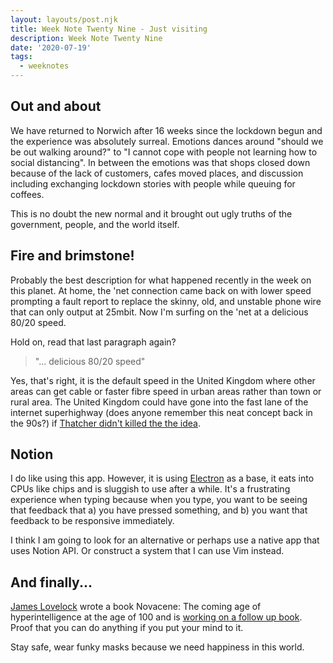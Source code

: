```yaml
---
layout: layouts/post.njk
title: Week Note Twenty Nine - Just visiting
description: Week Note Twenty Nine
date: '2020-07-19'
tags:
  - weeknotes
---
```


## Out and about

We have returned to Norwich after 16 weeks since the lockdown begun and the experience was absolutely surreal. Emotions dances around "should we be out walking around?" to "I cannot cope with people not learning how to social distancing". In between the emotions was that shops closed down because of the lack of customers, cafes moved places, and discussion including exchanging lockdown stories with people while queuing for coffees.

This is no doubt the new normal and it brought out ugly truths of the government, people, and the world itself.

## Fire and brimstone!

Probably the best description for what happened recently in the week on this planet. At home, the 'net connection came back on with lower speed prompting a fault report to replace the skinny, old, and unstable phone wire that can only output at 25mbit. Now I'm surfing on the 'net at a delicious 80/20 speed.

Hold on, read that last paragraph again?

> "... delicious 80/20 speed"

Yes, that's right, it is the default speed in the United Kingdom where other areas can get cable or faster fibre speed in urban areas rather than town or rural area. The United Kingdom could have gone into the fast lane of the internet superhighway (does anyone remember this neat concept back in the 90s?) if [Thatcher didn't killed the the idea](https://www.techradar.com/uk/news/world-of-tech/how-the-uk-lost-the-broadband-race-in-1990-1224784).

## Notion

I do like using this app. However, it is using [Electron](https://www.electronjs.org) as a base, it eats into CPUs like chips and is sluggish to use after a while. It's a frustrating experience when typing because when you type, you want to be seeing that feedback that a) you have pressed something, and b) you want that feedback to be responsive immediately.

I think I am going to look for an alternative or perhaps use a native app that uses Notion API. Or construct a system that I can use Vim instead.

## And finally...

[James Lovelock](https://en.m.wikipedia.org/wiki/James_Lovelock) wrote a book Novacene: The coming age of hyperintelligence at the age of 100 and is [working on a follow up book](https://www.theguardian.com/environment/2020/jul/18/james-lovelock-the-biosphere-and-i-are-both-in-the-last-1-per-cent-of-our-lives). Proof that you can do anything if you put your mind to it.

Stay safe, wear funky masks because we need happiness in this world.
